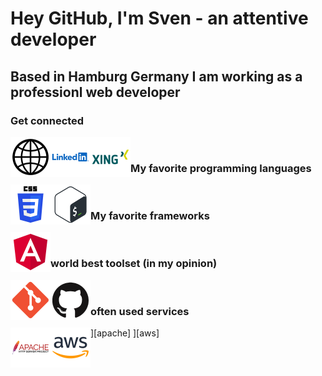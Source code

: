# Hey GitHub, I'm Sven - an attentive developer

## Based in Hamburg Germany I am working as a professionl web developer

### Get connected
[<img align="left" alt="Website" width="64px" src="https://github.com/attentiveDev/attentiveDev/blob/main/images/website.png?raw=true" />][website]
[<img align="left" alt="Linkedin" width="64px" src="https://github.com/attentiveDev/attentiveDev/blob/main/images/linkedin.png?raw=true" />][linkedin]
[<img align="left" alt="Xing" width="64px" src="https://github.com/attentiveDev/attentiveDev/blob/main/images/xing.png?raw=true" />][xing]
<br />

### My favorite programming languages
<img align="left" alt="CSS3" width="64px" src="https://github.com/attentiveDev/attentiveDev/blob/main/images/css3.png?raw=true" />
<img align="left" alt="Bash" width="64px" src="https://github.com/attentiveDev/attentiveDev/blob/main/images/bash.png?raw=true" />
<br />

### My favorite frameworks
<img align="left" alt="Angular" width="64px" src="https://github.com/attentiveDev/attentiveDev/blob/main/images/angular.png?raw=true" />
<br />

### world best toolset (in my opinion)
<img align="left" alt="GIT" width="64px" src="https://github.com/attentiveDev/attentiveDev/blob/main/images/git.png?raw=true" />
<img align="left" alt="GitHub" width="64px" src="https://github.com/attentiveDev/attentiveDev/blob/main/images/github.png?raw=true" />
<br />

### often used services
<img align="left" alt="Apache HTTP Server" width="64px" src="https://github.com/attentiveDev/attentiveDev/blob/main/images/apache_http.png?raw=true" />][apache]
<img align="left" alt="Amazon Web Service" width="64px" src="https://github.com/attentiveDev/attentiveDev/blob/main/images/aws.png?raw=true" />][aws]

[linkedin]: https://de.linkedin.com/in/sven-sonntag-hh
[website]: https://www.solution-developer
[xing]: https://www.xing.com/profile/Sven_Sonntag5
